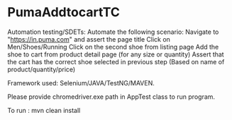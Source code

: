# PumaAddtocartTC

Automation testing/SDETs: Automate the following scenario: 
Navigate to "https://in.puma.com" and assert the page title
Click on Men/Shoes/Running
Click on the second shoe from listing page
Add the shoe to cart from product detail page (for any size or quantity)
Assert that the cart has the correct shoe selected in previous step (Based on name of product/quantity/price)

Framework used:
Selenium/JAVA/TestNG/MAVEN.


Please provide chromedriver.exe path in AppTest class to run program.

To run : mvn clean install

